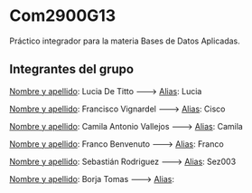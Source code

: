 # Com2900G13
Práctico integrador para la materia Bases de Datos Aplicadas.

## Integrantes del grupo 
  <ins>Nombre y apellido</ins>: Lucia De Titto ---> <ins>Alias</ins>: Lucia  
  
  <ins>Nombre y apellido</ins>: Francisco Vignardel ---> <ins>Alias</ins>: Cisco
  
  <ins>Nombre y apellido</ins>: Camila Antonio Vallejos ---> <ins>Alias</ins>:  Camila
  
  <ins>Nombre y apellido</ins>: Franco Benvenuto ---> <ins>Alias</ins>:  Franco

  <ins>Nombre y apellido</ins>: Sebastián Rodriguez ---> <ins>Alias</ins>: Sez003

  <ins>Nombre y apellido</ins>: Borja Tomas ---> <ins>Alias</ins>: 
